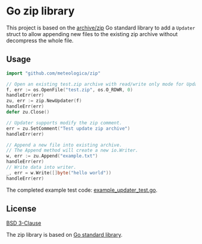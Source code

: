 Go zip library
==============

This project is based on the [archive/zip](https://github.com/golang/go/tree/master/src/archive/zip) Go standard library to add a `Updater` struct to allow appending new files to the existing zip archive without decompress the whole file.

Usage
-----

```go
import "github.com/meteologica/zip"
```

```go
// Open an existing test.zip archive with read/write only mode for Updater.
f, err := os.OpenFile("test.zip", os.O_RDWR, 0)
handleErr(err)
zu, err := zip.NewUpdater(f)
handleErr(err)
defer zu.Close()

// Updater supports modify the zip comment.
err = zu.SetComment("Test update zip archive")
handleErr(err)

// Append a new file into existing archive.
// The Append method will create a new io.Writer.
w, err := zu.Append("example.txt")
handleErr(err)
// Write data into writer.
_, err = w.Write([]byte("hello world"))
handleErr(err)
```

The completed example test code: [example_updater_test.go](./example_updater_test.go).

License
-------

[BSD 3-Clause](LICENSE)

The zip library is based on [Go standard library](https://github.com/golang/go).
